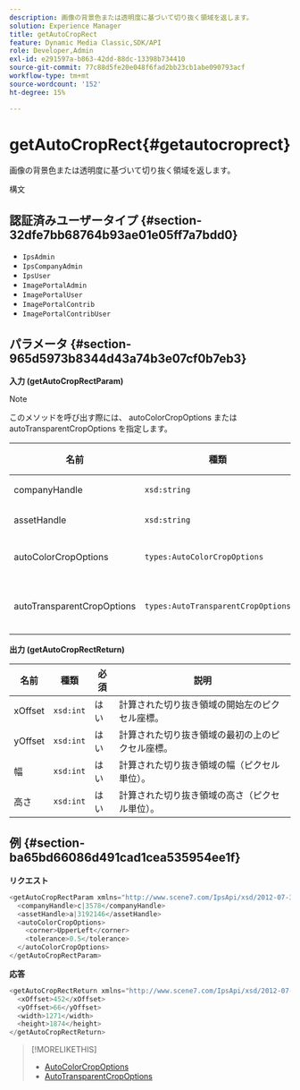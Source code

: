 ```yaml
---
description: 画像の背景色または透明度に基づいて切り抜く領域を返します。
solution: Experience Manager
title: getAutoCropRect
feature: Dynamic Media Classic,SDK/API
role: Developer,Admin
exl-id: e291597a-b863-42dd-88dc-13398b734410
source-git-commit: 77c88d5fe20e048f6fad2bb23cb1abe090793acf
workflow-type: tm+mt
source-wordcount: '152'
ht-degree: 15%

---
```


# getAutoCropRect{#getautocroprect}

画像の背景色または透明度に基づいて切り抜く領域を返します。

構文

## 認証済みユーザータイプ {#section-32dfe7bb68764b93ae01e05ff7a7bdd0}

* `IpsAdmin`
* `IpsCompanyAdmin`
* `IpsUser`
* `ImagePortalAdmin`
* `ImagePortalUser`
* `ImagePortalContrib`
* `ImagePortalContribUser`

## パラメータ {#section-965d5973b8344d43a74b3e07cf0b7eb3}

**入力 (getAutoCropRectParam)**

>[!NOTE]
>
>このメソッドを呼び出す際には、 autoColorCropOptions または autoTransparentCropOptions を指定します。

| 名前 | 種類 | 必須 | 説明 |
|---|---|---|---|
| companyHandle | `xsd:string` | はい | 操作するアセットを持つ会社へのハンドル。 |
| assetHandle | `xsd:string` | はい | 操作するアセットのハンドル。 |
| autoColorCropOptions | `types:AutoColorCropOptions` | いいえ | 色に基づいて切り抜きの長方形を計算します。 詳しくは、 [AutoColorCropOptions](../../../types/c-data-types/r-auto-color-crop-options.md#reference-976c3a1f8e47473cae016a4e9e09e4a6). |
| autoTransparentCropOptions | `types:AutoTransparentCropOptions` | いいえ | 透明度に基づいて切り抜きの長方形を計算します。 詳しくは、 [AutoTransparentCropOptions](../../../types/c-data-types/r-auto-transparent-crop-options.md#reference-f4460b3bdf814f4c85e4f097ea4e6e2b). |

**出力 (getAutoCropRectReturn)**

| 名前 | 種類 | 必須 | 説明 |
|---|---|---|---|
| xOffset | `xsd:int` | はい | 計算された切り抜き領域の開始左のピクセル座標。 |
| yOffset | `xsd:int` | はい | 計算された切り抜き領域の最初の上のピクセル座標。 |
| 幅 | `xsd:int` | はい | 計算された切り抜き領域の幅（ピクセル単位）。 |
| 高さ | `xsd:int` | はい | 計算された切り抜き領域の高さ（ピクセル単位）。 |

## 例 {#section-ba65bd66086d491cad1cea535954ee1f}

**リクエスト**

```java
<getAutoCropRectParam xmlns="http://www.scene7.com/IpsApi/xsd/2012-07-31-beta">
  <companyHandle>c|3578</companyHandle>
  <assetHandle>a|3192146</assetHandle>
  <autoColorCropOptions>
    <corner>UpperLeft</corner>
    <tolerance>0.5</tolerance>
  </autoColorCropOptions>
</getAutoCropRectParam>
```

**応答**

```java
<getAutoCropRectReturn xmlns="http://www.scene7.com/IpsApi/xsd/2012-07-31-beta">
  <xOffset>452</xOffset>
  <yOffset>66</yOffset>
  <width>1271</width>
  <height>1874</height>
</getAutoCropRectReturn>
```

>[!MORELIKETHIS]
>
>* [AutoColorCropOptions](../../../types/c-data-types/r-auto-color-crop-options.md#reference-976c3a1f8e47473cae016a4e9e09e4a6)
>* [AutoTransparentCropOptions](../../../types/c-data-types/r-auto-transparent-crop-options.md#reference-f4460b3bdf814f4c85e4f097ea4e6e2b)

